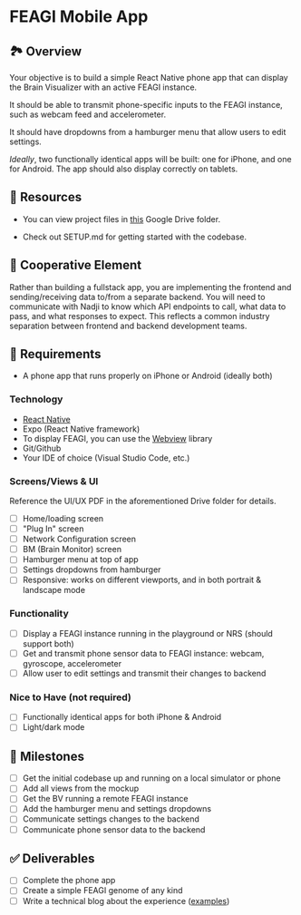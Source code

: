 # FEAGI Mobile App

## 🏞️ Overview

Your objective is to build a simple React Native phone app that can display the Brain Visualizer with an active FEAGI instance.

It should be able to transmit phone-specific inputs to the FEAGI instance, such as webcam feed and accelerometer.

It should have dropdowns from a hamburger menu that allow users to edit settings.

_Ideally_, two functionally identical apps will be built: one for iPhone, and one for Android. The app should also display correctly on tablets.

## 🧰 Resources

- You can view project files in [this](https://drive.google.com/drive/folders/1M7GgSg09hMdSc9r305FQSnyVuaY4O54f) Google Drive folder.

- Check out SETUP.md for getting started with the codebase.

## 🤝 Cooperative Element

Rather than building a fullstack app, you are implementing the frontend and sending/receiving data to/from a separate backend. You will need to communicate with Nadji to know which API endpoints to call, what data to pass, and what responses to expect. This reflects a common industry separation between frontend and backend development teams.

## 📱 Requirements

- A phone app that runs properly on iPhone or Android (ideally both)

### Technology

- [React Native](https://reactnative.dev/)
- Expo (React Native framework)
- To display FEAGI, you can use the [Webview](https://github.com/react-native-webview/react-native-webview) library
- Git/Github
- Your IDE of choice (Visual Studio Code, etc.)

### Screens/Views & UI

Reference the UI/UX PDF in the aforementioned Drive folder for details.

- [ ] Home/loading screen
- [ ] "Plug In" screen
- [ ] Network Configuration screen
- [ ] BM (Brain Monitor) screen
- [ ] Hamburger menu at top of app
- [ ] Settings dropdowns from hamburger
- [ ] Responsive: works on different viewports, and in both portrait & landscape mode

### Functionality

- [ ] Display a FEAGI instance running in the playground or NRS (should support both)
- [ ] Get and transmit phone sensor data to FEAGI instance: webcam, gyroscope, accelerometer
- [ ] Allow user to edit settings and transmit their changes to backend

### Nice to Have (not required)

- [ ] Functionally identical apps for both iPhone & Android
- [ ] Light/dark mode

## 🏁 Milestones

- [ ] Get the initial codebase up and running on a local simulator or phone
- [ ] Add all views from the mockup
- [ ] Get the BV running a remote FEAGI instance
- [ ] Add the hamburger menu and settings dropdowns
- [ ] Communicate settings changes to the backend
- [ ] Communicate phone sensor data to the backend

## ✅ Deliverables

- [ ] Complete the phone app
- [ ] Create a simple FEAGI genome of any kind
- [ ] Write a technical blog about the experience ([examples](https://neurorobotics.studio/blog))
